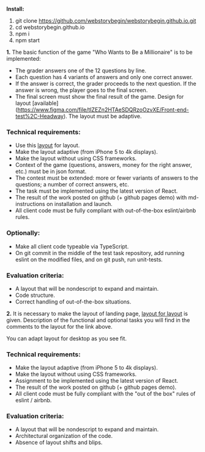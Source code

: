 **Install:**
  1. git clone https://github.com/webstorybegin/webstorybegin.github.io.git
  2. cd webstorybegin.github.io
  3. npm i
  4. npm start


**1.**
The basic function of the game "Who Wants to Be a Millionaire" is to be implemented: 

- The grader answers one of the 12 questions by line.
- Each question has 4 variants of answers and only one correct answer.
- If the answer is correct, the grader proceeds to the next question. If the answer is wrong, the player goes to the final screen.
- The final screen must show the final result of the game. Design for layout [available] (https://www.figma.com/file/tIZEZn2HTAeSDQRzoOzvXE/Front-end-test%2C-Headway). The layout must be adaptive.

### Technical requirements:

- Use this [layout](https://www.figma.com/file/tIZEZn2HTAeSDQRzoOzvXE/Front-end-test%2C-Headway) for layout.
- Make the layout adaptive (from iPhone 5 to 4k displays).
- Make the layout without using CSS frameworks.
- Context of the game (questions, answers, money for the right answer, etc.) must be in json format.
- The contest must be extended: more or fewer variants of answers to the questions; a number of correct answers, etc.
- The task must be implemented using the latest version of React.
- The result of the work posted on github (+ github pages demo) with md-instructions on installation and launch.
- All client code must be fully compliant with out-of-the-box eslint/airbnb rules.

### Optionally:

- Make all client code typeable via TypeScript.
- On git commit in the middle of the test task repository, add running eslint on the modified files, and on git push, run unit-tests.

### Evaluation criteria:

- A layout that will be nondescript to expand and maintain.
- Code structure.
- Correct handling of out-of-the-box situations.

**2.**
It is necessary to make the layout of landing page, [layout for layout](https://www.figma.com/file/jU4uEiOYLAlSnGJWYhPDIL/Headway-Front-End-Test-Task?node-id=0%3A1) is given. Description of the functional and optional tasks you will find in the comments to the layout for the link above.

You can adapt layout for desktop as you see fit.

### Technical requirements:

- Make the layout adaptive (from iPhone 5 to 4k displays).
- Make the layout without using CSS frameworks.
- Assignment to be implemented using the latest version of React.
- The result of the work posted on github (+ github pages demo).
- All client code must be fully compliant with the "out of the box" rules of eslint / airbnb.

### Evaluation criteria:

- A layout that will be nondescript to expand and maintain.
- Architectural organization of the code.
- Absence of layout shifts and blips.
